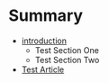 # Summary

* [introduction](README.md)
   * Test Section One
   * Test Section Two
* [Test Article](test_article.md)

